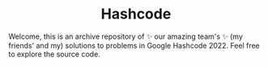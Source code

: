 <h1 align="center">Hashcode</h1>

Welcome, this is an archive repository of ✨ our amazing team's ✨ (my friends'
and my) solutions to problems in Google Hashcode 2022. Feel free to explore the
source code.
